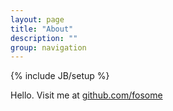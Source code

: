 ```yaml
---
layout: page
title: "About"
description: ""
group: navigation
---
```

{% include JB/setup %}

Hello.  Visit me at <a href="http://github.com/fosome">github.com/fosome</a>
